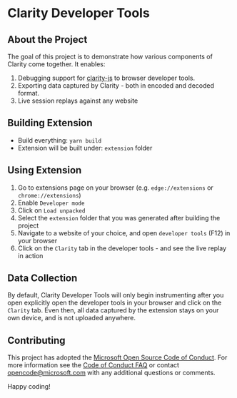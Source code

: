 
# Clarity Developer Tools

## About the Project
The goal of this project is to demonstrate how various components of Clarity come together. It enables:
1. Debugging support for [clarity-js](https://github.com/microsoft/clarity/tree/master/packages/clarity-js) to browser developer tools. 
2. Exporting data captured by Clarity - both in encoded and decoded format.
3. Live session replays against any website

## Building Extension
 - Build everything: `yarn build`
 - Extension will be built under: `extension` folder

## Using Extension
1. Go to extensions page on your browser (e.g. `edge://extensions` or `chrome://extensions`)
2. Enable `Developer mode`
3. Click on `Load unpacked`
4. Select the `extension` folder that you was generated after building the project
5. Navigate to a website of your choice, and open `developer tools` (F12) in your browser
6. Click on the `Clarity` tab in the developer tools - and see the live replay in action

## Data Collection
By default, Clarity Developer Tools will only begin instrumenting after you open explicitly open the developer tools in your browser and click on the `Clarity` tab. Even then, all data captured by the extension stays on your own device, and is not uploaded anywhere.

## Contributing

This project has adopted the [Microsoft Open Source Code of Conduct](https://opensource.microsoft.com/codeofconduct/). For more information see the [Code of Conduct FAQ](https://opensource.microsoft.com/codeofconduct/faq/) or contact [opencode@microsoft.com](mailto:opencode@microsoft.com) with any additional questions or comments.

Happy coding!
